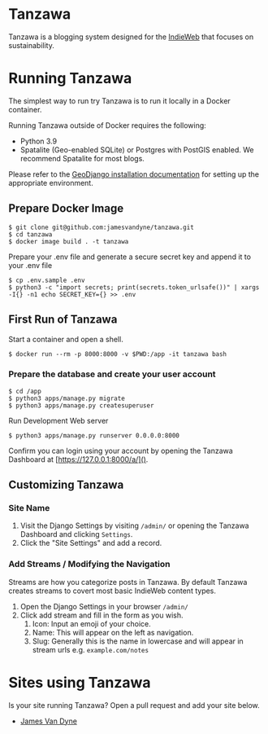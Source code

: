 # Tanzawa

Tanzawa is a blogging system designed for the [IndieWeb](https://indieweb.org/) that focuses on sustainability.

# Running Tanzawa

The simplest way to run try Tanzawa is to run it locally in a Docker container.

Running Tanzawa outside of Docker requires the following:

* Python 3.9
* Spatalite (Geo-enabled SQLite) or Postgres with PostGIS enabled. We recommend Spatalite for most blogs.

Please refer to the [GeoDjango installation documentation](https://docs.djangoproject.com/en/3.2/ref/contrib/gis/install/) for setting up the appropriate environment.

## Prepare Docker Image
```
$ git clone git@github.com:jamesvandyne/tanzawa.git
$ cd tanzawa
$ docker image build . -t tanzawa
```

Prepare your .env file and generate a secure secret key and append it to your .env file 

```
$ cp .env.sample .env
$ python3 -c "import secrets; print(secrets.token_urlsafe())" | xargs -I{} -n1 echo SECRET_KEY={} >> .env
```

## First Run of Tanzawa

Start a container and open a shell.

```
$ docker run --rm -p 8000:8000 -v $PWD:/app -it tanzawa bash
```

### Prepare the database and create your user account

```
$ cd /app
$ python3 apps/manage.py migrate
$ python3 apps/manage.py createsuperuser
```

Run Development Web server

```
$ python3 apps/manage.py runserver 0.0.0.0:8000
```

Confirm you can login using your account by opening the Tanzawa Dashboard at [https://127.0.0.1:8000/a/]().


## Customizing Tanzawa

### Site Name

1. Visit the Django Settings by visiting `/admin/` or opening the Tanzawa Dashboard and clicking `Settings`.
2. Click the "Site Settings" and add a record.

### Add Streams / Modifying the Navigation

Streams are how you categorize posts in Tanzawa. By default Tanzawa creates streams to covert most basic IndieWeb content types.

1. Open the Django Settings in your browser  `/admin/`
2. Click add stream and fill in the form as you wish.
   1. Icon: Input an emoji of your choice.
   2. Name: This will appear on the left as navigation.
   3. Slug: Generally this is the name in lowercase and will appear in stream urls e.g. `example.com/notes`

# Sites using Tanzawa

Is your site running Tanzawa? Open a pull request and add your site below.

* [James Van Dyne](https://jamesvandyne.com)

